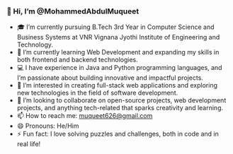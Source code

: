 ### 👋 Hi, I’m @MohammedAbdulMuqueet

- 🎓 I’m currently pursuing B.Tech 3rd Year in Computer Science and Business Systems at VNR Vignana Jyothi Institute of Engineering and Technology.
- 🌱 I’m currently learning Web Development and expanding my skills in both frontend and backend technologies.
- 💻 I have experience in Java and Python programming languages, and I’m passionate about building innovative and impactful projects.
- 👀 I’m interested in creating full-stack web applications and exploring new technologies in the field of software development.
- 💞️ I’m looking to collaborate on open-source projects, web development projects, and anything tech-related that sparks creativity and learning.
- 📫 How to reach me: [muqueet626@gmail.com](muqueet626@gmail.com)
- 😄 Pronouns: He/Him
- ⚡ Fun fact: I love solving puzzles and challenges, both in code and in real life!

<!---
MohammedAbdulMuqueet/MohammedAbdulMuqueet is a ✨ special ✨ repository because its `README.md` (this file) appears on your GitHub profile.
You can click the Preview link to take a look at your changes.
--->
